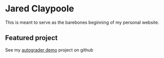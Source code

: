 # Jared Claypoole

This is meant to serve as the barebones beginning of my personal website.

## Featured project

See my [autograder demo][gh-autograder-demo] project on github

[gh-autograder-demo]: https://github.com/jjc385/autograder-demo
